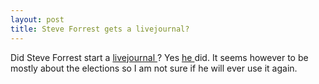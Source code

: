 ```yaml
---
layout: post
title: Steve Forrest gets a livejournal? 
---
```

<p>Did Steve Forrest start a <a href="http://www.livejournal.com/users/saforrest/">livejournal </a>? Yes <a href="http://forrest.cx/">he </a>did. It seems however to be mostly about the elections so I am not sure if he will ever use it again. </p>
